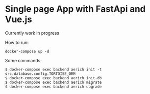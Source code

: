 # Single page App with FastApi and Vue.js

Currently work in progress

How to run:
```
docker-compose up -d
```

Some commands:
```
$ docker-compose exec backend aerich init -t src.database.config.TORTOISE_ORM
$ docker-compose exec backend aerich init-db
$ docker-compose exec backend aerich migrate
$ docker-compose exec backend aerich upgrade
```